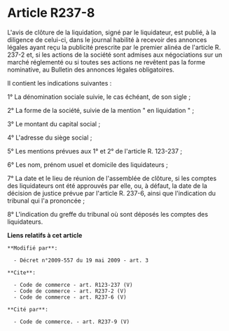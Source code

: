 # Article R237-8

L'avis de clôture de la liquidation, signé par le liquidateur, est publié, à la diligence de celui-ci, dans le journal
habilité à recevoir des annonces légales ayant reçu la publicité prescrite par le premier alinéa de l'article R. 237-2 et, si
les actions de la société sont admises aux négociations sur un marché réglementé ou si toutes ses actions ne revêtent pas la
forme nominative, au Bulletin des annonces légales obligatoires. 

Il contient les indications suivantes : 

1° La dénomination sociale suivie, le cas échéant, de son sigle ; 

2° La forme de la société, suivie de la mention " en liquidation " ; 

3° Le montant du capital social ; 

4° L'adresse du siège social ; 

5° Les mentions prévues aux 1° et 2° de l'article R. 123-237 ; 

6° Les nom, prénom usuel et domicile des liquidateurs ; 

7° La date et le lieu de réunion de l'assemblée de clôture, si les comptes des liquidateurs ont été approuvés par elle, ou, à
défaut, la date de la décision de justice prévue par l'article R. 237-6, ainsi que l'indication du tribunal qui l'a
prononcée ; 

8° L'indication du greffe du tribunal où sont déposés les comptes des liquidateurs.

**Liens relatifs à cet article**

	**Modifié par**:

	  - Décret n°2009-557 du 19 mai 2009 - art. 3

	**Cite**:

	  - Code de commerce - art. R123-237 (V)
	  - Code de commerce - art. R237-2 (V)
	  - Code de commerce - art. R237-6 (V)

	**Cité par**:

	  - Code de commerce. - art. R237-9 (V)
